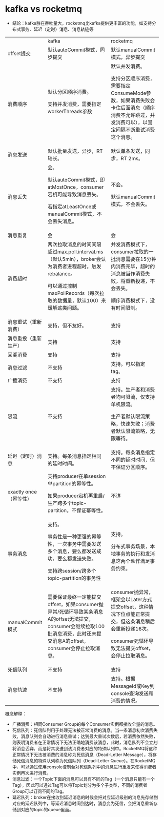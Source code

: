 # kafka vs rocketmq
- 结论：kafka胜在吞吐量大，rocketmq比kafka提供更丰富的功能，如支持分布式事务、延迟（定时）消息、消息轨迹等
<table>
  <tr>
   <td>
   </td>
   <td>kafka
   </td>
   <td>rocketmq
   </td>
  </tr>
  <tr>
   <td>offset提交
   </td>
   <td>默认autoCommit模式，同步提交
   </td>
   <td>默认manualCommit模式，异步提交
   </td>
  </tr>
  <tr>
   <td>消费顺序
   </td>
   <td>默认分区顺序消费。
<p>
支持并发消费，需要指定workerThreads参数
   </td>
   <td>默认并发消费。
<p>
支持分区顺序消费，需要指定ConsumeMode参数，如果消费失败会卡住后面消息（顺序消费不允许跳过，并发消费可以），以固定间隔不断重试消费这个消息。
   </td>
  </tr>
  <tr>
   <td>消息发送
   </td>
   <td>默认批量发送，异步，RT 较长。
   </td>
   <td>默认单条发送，同步，RT 2ms。
   </td>
  </tr>
  <tr>
   <td>消息丢失
   </td>
   <td>会。
<p>
默认autoCommit模式，即atMostOnce，consumer宕机可能导致消息丢失。
<p>
若指定atLeastOnce或manualCommit模式，不会丢失消息。
   </td>
   <td>不会。
<p>
默认manualCommit模式，不会丢失。
   </td>
  </tr>
  <tr>
   <td>消息重复
   </td>
   <td>会
   </td>
   <td>会
   </td>
  </tr>
  <tr>
   <td>消费超时
   </td>
   <td>两次拉取消息的时间间隔超过max.poll.interval.ms（默认5min），broker会认为消费者进程超时，触发rebalance。
<p>
可以通过控制maxPollRecords（每次拉取的数据量，默认100）来缓解这类问题。
   </td>
   <td>并发消费模式下，consumer拉取的一批消息需要在15分钟内消费完毕，超时的消息被当作消费失败，将重新投递，不会丢失。
<p>
顺序消费模式下，没有时间限制。
   </td>
  </tr>
  <tr>
   <td>消息重试（重新消费）
   </td>
   <td>支持，但不友好。
   </td>
   <td>支持
   </td>
  </tr>
  <tr>
   <td>消息重投（重新生产）
   </td>
   <td>支持
   </td>
   <td>支持
   </td>
  </tr>
  <tr>
   <td>回溯消费
   </td>
   <td>支持
   </td>
   <td>支持
   </td>
  </tr>
  <tr>
   <td>消息过滤
   </td>
   <td>不支持
   </td>
   <td>支持。可以指定tag。
   </td>
  </tr>
  <tr>
   <td>广播消费
   </td>
   <td>不支持
   </td>
   <td>支持
   </td>
  </tr>
  <tr>
   <td>限流
   </td>
   <td>不支持
   </td>
   <td>支持。生产者和消费者均可限流，仅支持单机限流。
<p>
生产者默认限流策略，快速失败；消费者默认限流策略，无限等待。
   </td>
  </tr>
  <tr>
   <td>延迟（定时）消息
   </td>
   <td>支持。每条消息指定相同的延时时间。
   </td>
   <td>支持。每条消息指定不同的延时时间，但不保证分区顺序。
   </td>
  </tr>
  <tr>
   <td>exactly once（幂等性）
   </td>
   <td>支持producer在单session单partition的幂等性。
<p>
如果producer宕机再重启/生产跨多个topic-partition，不保证幂等性。
   </td>
   <td>不详
   </td>
  </tr>
  <tr>
   <td>事务消息
   </td>
   <td>支持。
<p>
事务性是一种更强的幂等性，一次事务中需要发送多个消息，要么都发送成功，要么都发送失败。
<p>
支持跨session/跨多个topic-partition的事务性
   </td>
   <td>支持。
<p>
分布式事务场景，本地事务的执行和发消息这两个动作满足事务约束。
   </td>
  </tr>
  <tr>
   <td>manualCommit模式
   </td>
   <td>需要保证最终一定能提交offset，如果consumer抛异常/死循环导致某条消息A的offset无法提交，consumer会继续拉取100批消息消费，此时还未提交消息A的offset，consumer会停止拉取消息。
   </td>
   <td>consumer抛异常，框架会以Later方式提交offset，这种情况下位点能正常提交，但这条消息稍后会重新投递16次。
<p>
consumer死循环导致无法提交offset，会停止拉取消息。
   </td>
  </tr>
  <tr>
   <td>死信队列
   </td>
   <td>不支持
   </td>
   <td>支持
   </td>
  </tr>
  <tr>
   <td>消息轨迹
   </td>
   <td>不支持
   </td>
   <td>支持。根据MessageId或Key到console查询发送和消费的情况。
   </td>
  </tr>
</table>


概念解释：
* 广播消费：相同Consumer Group的每个Consumer实例都接收全量的消息。
* 死信队列：死信队列用于处理无法被正常消费的消息。当一条消息初次消费失败，消息队列会自动进行消息重试；达到最大重试次数后，若消费依然失败，则表明消费者在正常情况下无法正确地消费该消息，此时，消息队列不会立刻将消息丢弃，而是将其发送到该消费者对应的特殊队列中。RocketMQ将这种正常情况下无法被消费的消息称为死信消息（Dead-Letter Message），将存储死信消息的特殊队列称为死信队列（Dead-Letter Queue）。在RocketMQ中，可以通过使用console控制台对死信队列中的消息进行重发来使得消费者实例再次进行消费。
* 消息过滤：一个Topic下面的消息可以具有不同的Tag（一个消息只能有一个Tag），因此可以通过Tag可以将Topic划分为多个子类型，不同的消费者Group可以订阅不同的Tag。
* 延迟队列：broker在接收到延迟消息的时候会把对应延迟级别的消息先存储到对应的延迟队列中，等延迟消息时间到达时，消息变为死信，会把消息重新存储到对应的topic的queue里面。
